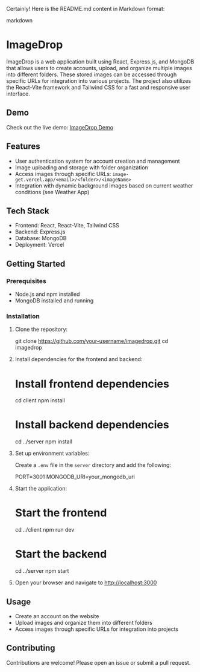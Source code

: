 Certainly! Here is the README.md content in Markdown format:

  markdown
# ImageDrop

ImageDrop is a web application built using React, Express.js, and MongoDB that allows users to create accounts, upload, and organize multiple images into different folders. These stored images can be accessed through specific URLs for integration into various projects. The project also utilizes the React-Vite framework and Tailwind CSS for a fast and responsive user interface.

## Demo

Check out the live demo: [ImageDrop Demo](https://imagedrop.vercel.app)

## Features

- User authentication system for account creation and management
- Image uploading and storage with folder organization
- Access images through specific URLs: `image-get.vercel.app/<email>/<folder>/<imageName>`
- Integration with dynamic background images based on current weather conditions (see Weather App)

## Tech Stack

- Frontend: React, React-Vite, Tailwind CSS
- Backend: Express.js
- Database: MongoDB
- Deployment: Vercel

## Getting Started

### Prerequisites

- Node.js and npm installed
- MongoDB installed and running

### Installation

1. Clone the repository:

    
   git clone https://github.com/your-username/imagedrop.git
   cd imagedrop
     

2. Install dependencies for the frontend and backend:

    
   # Install frontend dependencies
   cd client
   npm install

   # Install backend dependencies
   cd ../server
   npm install
     

3. Set up environment variables:

   Create a `.env` file in the `server` directory and add the following:

     
   PORT=3001
   MONGODB_URI=your_mongodb_uri
     

4. Start the application:

    
   # Start the frontend
   cd ../client
   npm run dev

   # Start the backend
   cd ../server
   npm start
     

5. Open your browser and navigate to [http://localhost:3000](http://localhost:3000)

## Usage

- Create an account on the website
- Upload images and organize them into different folders
- Access images through specific URLs for integration into projects

## Contributing

Contributions are welcome! Please open an issue or submit a pull request.
